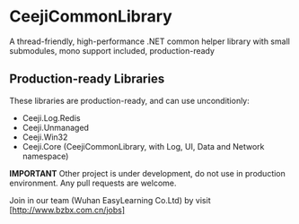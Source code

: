 # CeejiCommonLibrary

A thread-friendly, high-performance .NET common helper library with small submodules, mono support included, production-ready

## Production-ready Libraries

These libraries are production-ready, and can use unconditionly:

* Ceeji.Log.Redis
* Ceeji.Unmanaged
* Ceeji.Win32
* Ceeji.Core (CeejiCommonLibrary, with Log, UI, Data and Network namespace)

**IMPORTANT** Other project is under development, do not use in production environment. Any pull requests are welcome.

Join in our team (Wuhan EasyLearning Co.Ltd) by visit [http://www.bzbx.com.cn/jobs]